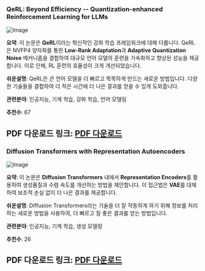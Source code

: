 ### QeRL: Beyond Efficiency -- Quantization-enhanced Reinforcement Learning for LLMs
![Image](https://cdn-avatars.huggingface.co/v1/production/uploads/656db3f53dc1d277e5a64410/9kiY2K3MCRcBDk7MrkTBK.png)

**요약**:
이 논문은 **QeRL**이라는 혁신적인 강화 학습 프레임워크에 대해 다룹니다. QeRL은 NVFP4 양자화를 통한 **Low-Rank Adaptation**과 **Adaptive Quantization Noise** 메커니즘을 결합하여 대규모 언어 모델의 훈련을 가속화하고 향상된 성능을 제공합니다. 이로 인해, RL 훈련의 효율성이 크게 개선되었습니다.

**쉬운설명**:
QeRL은 큰 언어 모델을 더 빠르고 똑똑하게 만드는 새로운 방법입니다. 다양한 기술들을 결합하여 더 적은 시간에 더 나은 결과를 얻을 수 있게 도와줍니다.

**관련분야**:
인공지능, 기계 학습, 강화 학습, 언어 모델링

**추천수**:
67

**PDF 다운로드 링크**: [PDF 다운로드](https://arxiv.org/pdf/2510.11696)
---

### Diffusion Transformers with Representation Autoencoders
![Image](https://cdn-thumbnails.huggingface.co/social-thumbnails/papers/2510.11690.png)

**요약**:
이 논문은 **Diffusion Transformers** 내에서 **Representation Encoders**를 활용하여 생성품질과 수렴 속도를 개선하는 방법을 제안합니다. 이 접근법은 **VAE**를 대체하여 보조적 손실 없이 더 나은 결과를 제공합니다.

**쉬운설명**:
Diffusion Transformers라는 기술을 더 잘 작동하게 하기 위해 정보를 처리하는 새로운 방법을 사용하여, 더 빠르고 질 좋은 결과를 얻는 방법입니다.

**관련분야**:
인공지능, 기계 학습, 생성 모델링

**추천수**:
26

**PDF 다운로드 링크**: [PDF 다운로드](https://arxiv.org/pdf/2510.11690)
---